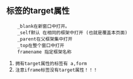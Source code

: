## 标签的target属性
```
	_blank在新窗口中打开。
	_self默认 在相同的框架中打开 (也就是覆盖本页面)
	_parent在父框架集中打开
	_top在整个窗口中打开
	framename 指定框架名称
```
1. `拥有target属性的标签有 a,form`
2. `注意iframe标签没有target属性！！！`
